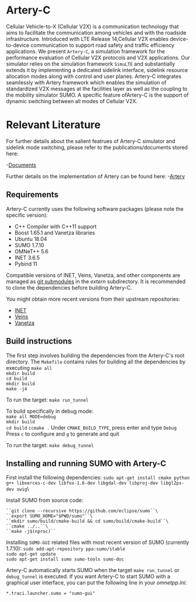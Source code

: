 # Artery-C

Cellular Vehicle-to-X (Cellular V2X) is a communication technology that aims to facilitate the communication among vehicles and with the roadside infrastructure. Introduced with LTE Release 14,Cellular V2X enables device-to-device communication to support road safety and traffic efficiency applications. We present ``Artery-C``, a simulation framework for the performance evaluation of Cellular V2X protocols and V2X applications. Our simulator relies on the simulation framework ``SimuLTE`` and substantially extends it by implementing a dedicated sidelink interface, sidelink resource allocation modes along with control and user planes. Artery-C integrates seamlessly with Artery framework which enables the simulation of standardized V2X messages at the facilities layer as well as the coupling to the mobility simulator SUMO. A specific feature ofArtery-C is the support of dynamic switching between all modes of Cellular V2X.

# Relevant Literature
For further details about the salient featrues of Artery-C simulator and sidelink mode switching, please refer to the publications/documents stored here:

-[Documents](https://github.com/anupama1990/Documents.git)

Further details on the implementation of Artery can be found here:
-[Artery](https://github.com/riebl/artery.git)


## Requirements

Artery-C currently uses the following software packages (please note the specific version):
* C++ Compiler with C++11 support
* Boost 1.65.1 and Vanetza libraries
* Ubuntu 18.04
* SUMO 1.7.10 
* OMNeT++ 5.6 
* INET 3.6.5
* Pybind 11


Compatible versions of INET, Veins, Vanetza, and other components are managed as [git submodules](https://git-scm.com/docs/git-submodule) in the *extern* subdirectory.
It is recommended to clone the dependencies before building Artery-C.

You might obtain more recent versions from their upstream repositories:

- [INET](https://github.com/inet-framework/inet)
- [Veins](https://github.com/sommer/veins)
- [Vanetza](https://github.com/riebl/vanetza)


## Build instructions
The first step involves building the dependencies from the Artery-C's root directory. The ``Makefile`` contains rules for building all the dependencies by executing 
	``make all`` \
	``mkdir build``\
	``cd build``\
	``mkdir build``\
	``make -j4``

To run the target:
``make run_tunnel``
	

To build specifically in debug mode:\
	``make all MODE=debug`` \
	``mkdir build``\
	``cd build``
	``ccmake .``
	Under ``CMAKE_BUILD_TYPE``, press enter and type ``Debug``\
	Press ``c`` to configure and ``g`` to generate and quit
	
To run the target:
	``make debug_tunnel``

## Installing and running SUMO with Artery-C

First install the following dependencies:
	``sudo apt-get install cmake python g++ libxerces-c-dev libfox-1.6-dev libgdal-dev libproj-dev libgl2ps-dev swig``\

Install SUMO from source code:

	``git clone --recursive https://github.com/eclipse/sumo``\
 	``export SUMO_HOME="$PWD/sumo"``\
 	``mkdir sumo/build/cmake-build && cd sumo/build/cmake-build``\
 	``cmake ../..``\
 	``make -j$(nproc)``

Installing ``SUMO-GUI`` related files with most recent version of SUMO (currently 1.7.10):
	``sudo add-apt-repository ppa:sumo/stable``\
	``sudo apt-get update``\
	``sudo apt-get install sumo sumo-tools sumo-doc``

Artery-C automatically starts SUMO when the target ``make run_tunnel`` or ``debug_tunnel`` is executed. If you want Artery-C to start SUMO with a graphical user interface, you can put the following line in your *omnetpp.ini*:

    *.traci.launcher.sumo = "sumo-gui"
